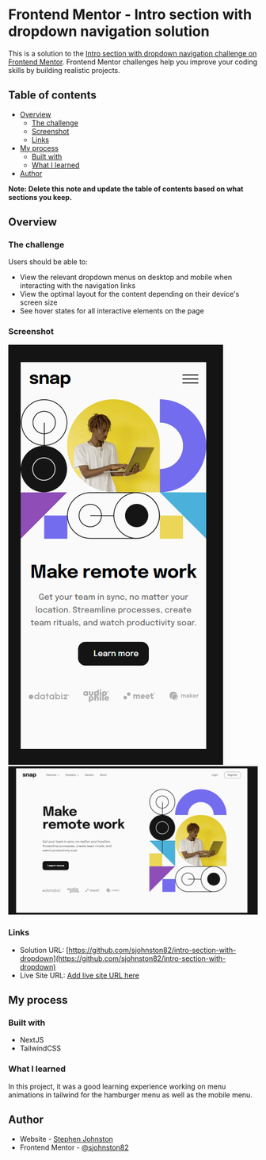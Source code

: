 # Frontend Mentor - Intro section with dropdown navigation solution

This is a solution to the [Intro section with dropdown navigation challenge on Frontend Mentor](https://www.frontendmentor.io/challenges/intro-section-with-dropdown-navigation-ryaPetHE5). Frontend Mentor challenges help you improve your coding skills by building realistic projects.

## Table of contents

- [Overview](#overview)
  - [The challenge](#the-challenge)
  - [Screenshot](#screenshot)
  - [Links](#links)
- [My process](#my-process)
  - [Built with](#built-with)
  - [What I learned](#what-i-learned)
- [Author](#author)

**Note: Delete this note and update the table of contents based on what sections you keep.**

## Overview

### The challenge

Users should be able to:

- View the relevant dropdown menus on desktop and mobile when interacting with the navigation links
- View the optimal layout for the content depending on their device's screen size
- See hover states for all interactive elements on the page

### Screenshot

![375px](./mobile-ss.png)
![1440px](./desktop-ss.png)

### Links

- Solution URL: [https://github.com/sjohnston82/intro-section-with-dropdown](https://github.com/sjohnston82/intro-section-with-dropdown)
- Live Site URL: [Add live site URL here](https://your-live-site-url.com)

## My process

### Built with

- NextJS
- TailwindCSS

### What I learned

In this project, it was a good learning experience working on menu animations in tailwind for the hamburger menu as well as the mobile menu.

## Author

- Website - [Stephen Johnston](https://www.stephenmjohnston.net)
- Frontend Mentor - [@sjohnston82](https://www.frontendmentor.io/profile/sjohnston82)
